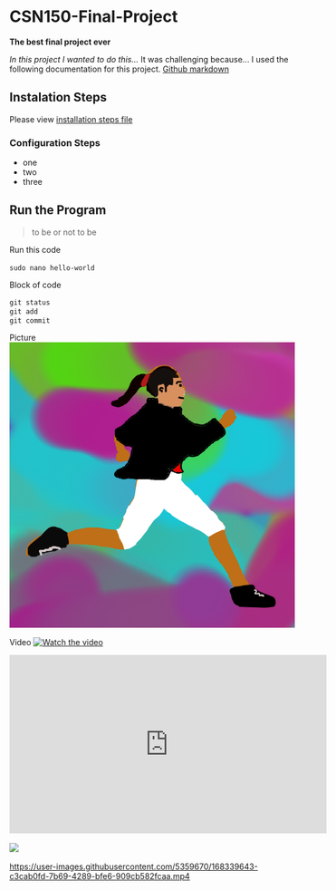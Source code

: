 # CSN150-Final-Project
**The best final project ever**

*In this project I wanted to do this...*
It was challenging because...
I used the following documentation for this project. 
[Github markdown](https://docs.github.com/en/get-started/writing-on-github/getting-started-with-writing-and-formatting-on-github/basic-writing-and-formatting-syntax#links)

## Instalation Steps
Please view [installation steps file](installation-steps.md) 

### Configuration Steps
- one
- two
- three 

## Run the Program
> to be or not to be

Run this code

`sudo nano hello-world`

Block of code

```
git status
git add
git commit
```

Picture
![RacePicture](pictures/71.png)

Video
[![Watch the video](https://img.youtube.com/vi/USjZcfj8yxEA/maxresdefault.jpg)](https://youtu.be/USjZcfj8yxE)

<iframe width="560" height="315" src="https://www.youtube.com/embed/USjZcfj8yxE" title="YouTube video player" frameborder="0" allow="accelerometer; autoplay; clipboard-write; encrypted-media; gyroscope; picture-in-picture" allowfullscreen></iframe>

[<img src="https://i.ytimg.com/vi/Hc79sDi3f0U/maxresdefault.jpg" width="50%">](https://www.youtube.com/watch?v=USjZcfj8yxE "Now in Android: 55")


https://user-images.githubusercontent.com/5359670/168339643-c3cab0fd-7b69-4289-bfe6-909cb582fcaa.mp4



